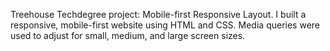 Treehouse Techdegree project: Mobile-first Responsive Layout. I built a responsive, mobile-first website using HTML and CSS. Media queries were used to adjust for small, medium, and large screen sizes.

